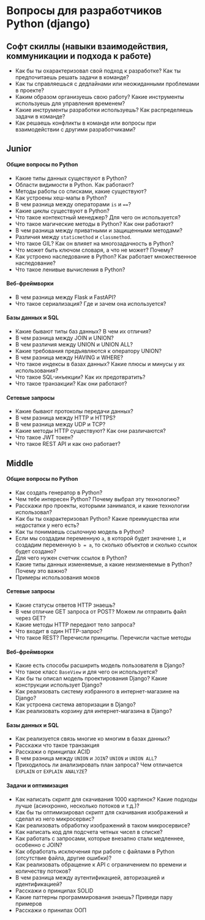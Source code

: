 # Вопросы для разработчиков Python (django)

## Софт скиллы (навыки взаимодействия, коммуникации и подхода к работе)

* Как бы ты охарактеризовал свой подход к разработке? Как ты предпочитаешь решать задачи в команде?
* Как ты справляешься с дедлайнами или неожиданными проблемами в проекте?
* Каким образом организуешь свою работу? Какие инструменты используешь для управления временем?
* Какие инструменты разработки используешь? Как распределяешь задачи в команде?
* Как решаешь конфликты в команде или вопросы при взаимодействии с другими разработчиками?

## Junior

#### Общие вопросы по Python

* Какие типы данных существуют в Python?
* Области видимости в Python. Как работают?
* Методы работы со списками, какие существуют?
* Как устроены хеш-мапы в Python?
* В чем разница между операторами `is` и `==`?
* Какие циклы существуют в Python?
* Что такое контекстный менеджер? Для чего он используется?
* Что такое магические методы в Python? Как они работают?
* В чем разница между приватными и защищенными методами?
* Различия между `staticmethod` и `classmethod`.
* Что такое GIL? Как он влияет на многозадачность в Python?
* Что может быть ключом словаря, а что не может? Почему?
* Как устроено наследование в Python? Как работает множественное наследование?
* Что такое ленивые вычисления в Python?

#### Веб-фреймворки

* В чем разница между Flask и FastAPI?
* Что такое сериализация? Где и зачем она используется?

#### Базы данных и SQL

* Какие бывают типы баз данных? В чем их отличия?
* В чем разница между JOIN и UNION?
* В чем различия между UNION и UNION ALL?
* Какие требования предъявляются к оператору UNION?
* В чем разница между HAVING и WHERE?
* Что такое индексы в базах данных? Какие плюсы и минусы у их использования?
* Что такое SQL-инъекции? Как их предотвратить?
* Что такое транзакции? Как они работают?

#### Сетевые запросы

* Какие бывают протоколы передачи данных?
* В чем разница между HTTP и HTTPS?
* В чем разница между UDP и TCP?
* Какие методы HTTP существуют? Как они различаются?
* Что такое JWT токен?
* Что такое REST API и как оно работает?

## Middle

#### Общие вопросы по Python

* Как создать генератор в Python?
* Чем тебе интересен Python? Почему выбрал эту технологию?
* Расскажи про проекты, которыми занимался, и какие технологии использовал?
* Как бы ты охарактеризовал Python? Какие преимущества или недостатки у него есть?
* Как ты понимаешь ссылочную модель в Python?
* Если мы создадим переменную `a`, в которой будет значение `1`, и создадим переменную `b = a`, то сколько объектов и сколько ссылок будет создано?
* Для чего нужен счетчик ссылок в Python?
* Какие типы данных изменяемые, а какие неизменяемые в Python? Почему это важно?
* Примеры использования моков

#### Сетевые запросы

* Какие статусы ответов HTTP знаешь?
* В чем отличие GET запроса от POST? Можем ли отправить файл через GET?
* Какие методы HTTP передают тело запроса?
* Что входит в один HTTP-запрос?
* Что такое REST? Перечисли принципы. Перечисли частые методы

#### Веб-фреймворки

* Какие есть способы расширить модель пользователя в Django?
* Что такое класс `BaseView` и для чего он используется?
* Как бы ты описал модель проектирования Django? Какие конструкции использует Django?
* Как реализовать систему избранного в интернет-магазине на Django?
* Как устроена система авторизации в Django?
* Как реализовать корзину для интернет-магазина в Django?

#### Базы данных и SQL

* Как реализуется связь многие ко многим в базах данных?
* Расскажи что такое транзакция
* Расскажи о принципах ACID
* В чем разница между `UNION` и `JOIN`? `UNION` и `UNION ALL`?
* Приходилось ли анализировать план запроса? Чем отличается `EXPLAIN` от `EXPLAIN ANALYZE`?


#### Задачи и оптимизация

* Как написать скрипт для скачивания 1000 картинок? Какие подходы лучше (асинхронно, несколько потоков и т.д.)?
* Как бы ты оптимизировал скрипт для скачивания изображений и сделал из него микросервис?
* Как реализовать обработку изображений в таком микросервисе?
* Как написать код для подсчета четных чисел в списке?
* Как работать с запросами, которые внезапно стали медленнее, особенно с JOIN?
* Как обработать исключения при работе с файлами в Python (отсутствие файла, другие ошибки)?
* Как реализовать обращение к API с ограничением по времени и количеству потоков?
* В чем разница между аутентификацией, авторизацией и идентификацией?
* Расскажи о принципах SOLID
* Какие паттерны программирования знаешь? Приведи пару примеров
* Расскажи о принипах ООП
